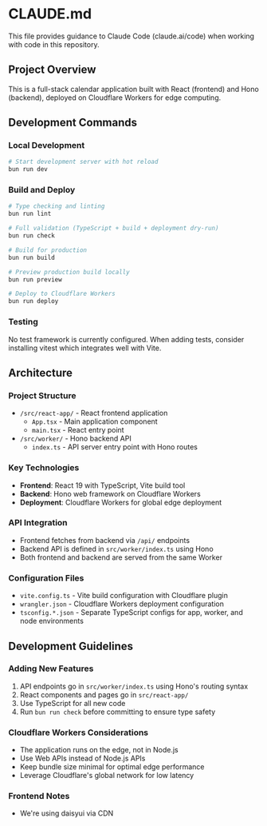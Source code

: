 # CLAUDE.md

This file provides guidance to Claude Code (claude.ai/code) when working with code in this repository.

## Project Overview

This is a full-stack calendar application built with React (frontend) and Hono (backend), deployed on Cloudflare Workers for edge computing.

## Development Commands

### Local Development
```bash
# Start development server with hot reload
bun run dev
```

### Build and Deploy
```bash
# Type checking and linting
bun run lint

# Full validation (TypeScript + build + deployment dry-run)
bun run check

# Build for production
bun run build

# Preview production build locally
bun run preview

# Deploy to Cloudflare Workers
bun run deploy
```

### Testing
No test framework is currently configured. When adding tests, consider installing vitest which integrates well with Vite.

## Architecture

### Project Structure
- `/src/react-app/` - React frontend application
  - `App.tsx` - Main application component
  - `main.tsx` - React entry point
- `/src/worker/` - Hono backend API
  - `index.ts` - API server entry point with Hono routes

### Key Technologies
- **Frontend**: React 19 with TypeScript, Vite build tool
- **Backend**: Hono web framework on Cloudflare Workers
- **Deployment**: Cloudflare Workers for global edge deployment

### API Integration
- Frontend fetches from backend via `/api/` endpoints
- Backend API is defined in `src/worker/index.ts` using Hono
- Both frontend and backend are served from the same Worker

### Configuration Files
- `vite.config.ts` - Vite build configuration with Cloudflare plugin
- `wrangler.json` - Cloudflare Workers deployment configuration
- `tsconfig.*.json` - Separate TypeScript configs for app, worker, and node environments

## Development Guidelines

### Adding New Features
1. API endpoints go in `src/worker/index.ts` using Hono's routing syntax
2. React components and pages go in `src/react-app/`
3. Use TypeScript for all new code
4. Run `bun run check` before committing to ensure type safety

### Cloudflare Workers Considerations
- The application runs on the edge, not in Node.js
- Use Web APIs instead of Node.js APIs
- Keep bundle size minimal for optimal edge performance
- Leverage Cloudflare's global network for low latency

### Frontend Notes
- We're using daisyui via CDN